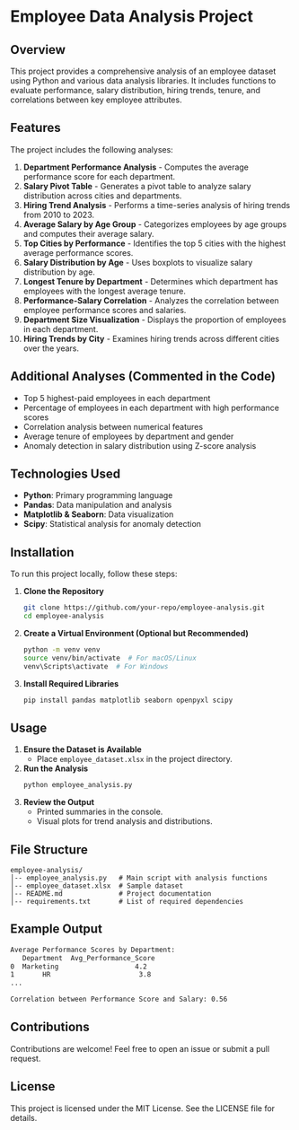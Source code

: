 # Employee Data Analysis Project

## Overview
This project provides a comprehensive analysis of an employee dataset using Python and various data analysis libraries. It includes functions to evaluate performance, salary distribution, hiring trends, tenure, and correlations between key employee attributes.

## Features
The project includes the following analyses:

1. **Department Performance Analysis** - Computes the average performance score for each department.
2. **Salary Pivot Table** - Generates a pivot table to analyze salary distribution across cities and departments.
3. **Hiring Trend Analysis** - Performs a time-series analysis of hiring trends from 2010 to 2023.
4. **Average Salary by Age Group** - Categorizes employees by age groups and computes their average salary.
5. **Top Cities by Performance** - Identifies the top 5 cities with the highest average performance scores.
6. **Salary Distribution by Age** - Uses boxplots to visualize salary distribution by age.
7. **Longest Tenure by Department** - Determines which department has employees with the longest average tenure.
8. **Performance-Salary Correlation** - Analyzes the correlation between employee performance scores and salaries.
9. **Department Size Visualization** - Displays the proportion of employees in each department.
10. **Hiring Trends by City** - Examines hiring trends across different cities over the years.

## Additional Analyses (Commented in the Code)
- Top 5 highest-paid employees in each department
- Percentage of employees in each department with high performance scores
- Correlation analysis between numerical features
- Average tenure of employees by department and gender
- Anomaly detection in salary distribution using Z-score analysis

## Technologies Used
- **Python**: Primary programming language
- **Pandas**: Data manipulation and analysis
- **Matplotlib & Seaborn**: Data visualization
- **Scipy**: Statistical analysis for anomaly detection

## Installation
To run this project locally, follow these steps:

1. **Clone the Repository**
   ```bash
   git clone https://github.com/your-repo/employee-analysis.git
   cd employee-analysis
   ```
2. **Create a Virtual Environment (Optional but Recommended)**
   ```bash
   python -m venv venv
   source venv/bin/activate  # For macOS/Linux
   venv\Scripts\activate  # For Windows
   ```
3. **Install Required Libraries**
   ```bash
   pip install pandas matplotlib seaborn openpyxl scipy
   ```

## Usage
1. **Ensure the Dataset is Available**
   - Place `employee_dataset.xlsx` in the project directory.
2. **Run the Analysis**
   ```bash
   python employee_analysis.py
   ```
3. **Review the Output**
   - Printed summaries in the console.
   - Visual plots for trend analysis and distributions.

## File Structure
```
employee-analysis/
│-- employee_analysis.py   # Main script with analysis functions
│-- employee_dataset.xlsx  # Sample dataset
│-- README.md              # Project documentation
│-- requirements.txt       # List of required dependencies
```

## Example Output
```bash
Average Performance Scores by Department:
   Department  Avg_Performance_Score
0  Marketing                   4.2
1       HR                      3.8
...

Correlation between Performance Score and Salary: 0.56
```

## Contributions
Contributions are welcome! Feel free to open an issue or submit a pull request.

## License
This project is licensed under the MIT License. See the LICENSE file for details.
